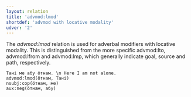 ```yaml
---
layout: relation
title: 'advmod:lmod'
shortdef: 'advmod with locative modality'
udver: '2'
---
```


The _advmod:lmod_ relation is used for adverbal modifiers with locative modality.
This is distinguished from the more specific advmod:lto, advmod:lfrom and advmod:lmp,
which generally indicate goal, source and path, respectively.

~~~ sdparse
Тані ме абу ӧтнам. \n Here I am not alone.
advmod:lmod(ӧтнам, Тані)
nsubj:cop(ӧтнам, ме)
aux:neg(ӧтнам, абу)
~~~

<!-- Interlanguage links updated Ne 5. května 2024, 18:20:40 CEST -->
